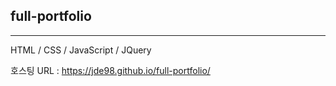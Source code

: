 ## full-portfolio
-----------------------------------
HTML / CSS / JavaScript / JQuery

호스팅 URL : https://jde98.github.io/full-portfolio/
